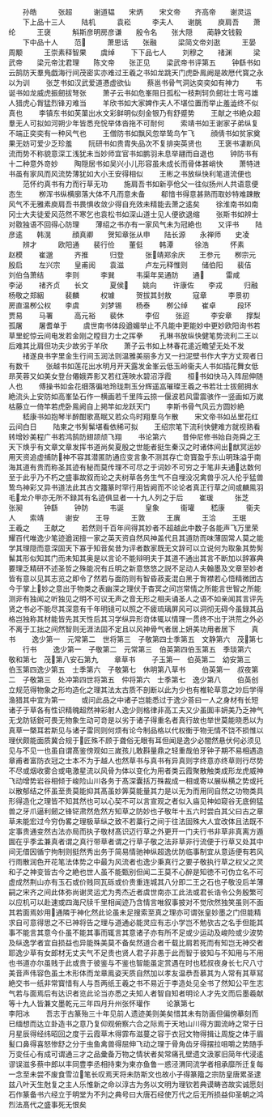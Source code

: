 <!-- { "loadSidebar": true } -->
　　孙皓　　　张超　　　谢道韫　　宋炳
　　宋文帝　　齐高帝　　谢灵运
　　下上品十三人
　　陆机　　　袁崧　　　李夫人　　谢脁
　　庾肩吾　　萧纶　　　王襃　　　斛斯彦明房彦谦　　殷令名　　张大隠　　蔺静文钱毅
　　下中品十人
　　范　　　萧思话　　张融　　　梁简文帝刘逖　　　王晏　　　周颙　　　王崇素释智果　　虞绰
　　下下品七人
　　刘穆之　　禇渊　　　梁武帝　　梁元帝沈君理　　陈文帝　　张正见
　　梁武帝书评第五
　　钟繇书如云鹄防天羣鳬戯海行间茂密实亦难过王羲之书如龙跳天门虎卧鳯阙是故厯代寳之永以为训
　　张芝书如汉武爱道慿虚欲仙
　　蔡邕书骨气洞达奕奕如有神力
　　韦诞书如龙威虎振劒拔弩张
　　萧子云书如危峯阻日孤松一枝荆轲负劒壮士弯弓雄人猎虎心胷猛烈锋刃难当
　　羊欣书如大家婢作夫人不堪位置而举止羞澁终不似真也
　　李镇东书如芙蕖出水文彩鲜明似刻金银乃有舒蹙势
　　王献之书絶众超羣无人可拟如河朔少年皆悉充恱举体沓拖不可耐何
　　索靖书如王谢家子弟纵复不端正奕奕有一种风气也
　　王僧防书如飘风忽举鸷鸟乍飞
　　顔倩书如贫家奠果无妨可爱少乏珍羞
　　阮研书如贵胄失品次不复排突英贤也
　　王褒书凄断风流而势不称貌意深工浅犹未当妙师宜官书如鹏羽未息举翮而自退也
　　钟防书有十二种意外竒妙
　　陶隠居书如吴兴小儿形容虽未成长而骨体甚峭快
　　萧特进书虽有家风而风流势薄犹如大小王安得相似
　　王彬之书放纵快利笔道流便也
　　范怀约真书有力而行草无功
　　施肩吾书如新亭伧父一往似扬州人共语意便态生
　　栁浑书纵横廓落大体不凡而意未备
　　郗愔书得意甚熟而取妙特难踈散风气不无雅素庾肩吾书畏惧收敛少得自充效未精能去萧之逺矣
　　徐淮南书如南冈士大夫徒爱风范然不寒乞也袁松书如深山道士见人便欲退缩
　　张斯书如辨士对敭独语不回得心防理
　　薄绍之书亦有一家风气未为冠絶也
　　又评书
　　陆彦逺　　韩滉　　　顔真卿　　贺知章张从申　　陆长源　　永禅师　　史凌
　　辨才　　　欧阳通　　裴行俭　　董侹
　　韩潭　　　徐浩　　　怀素　　　赵模
　　崔邈　　　齐推　　　归登　　　张靖郑余庆　　王参元　　栁宗元　　殷启
　　左兴宗　　皇甫阅　　袁滋　　　卢左元释惟则　　储伯阳　　裴佶　　　刘伯刍萧结　　　李则　　　李巽　　　韦渠年吴通防　　通　　　雷咸　　　李泌
　　禇齐贞　　长文　　　夏侯　　姚向
　　许康佐　　李戎　　　归融　　　杨敬之郑絪　　　裴麟　　　权璩　　　贺拔其封敖　　　寇章　　　李景初　　房直温栁公权　　李虞　　　刘梦锡　　杨泰
　　栁公绰　　崔卓　　　段环　　　贾易
　　马署　　　高元裕　　裴休　　　李佋
　　张迢　　　李安章　　撑梨　　　孤屠
　　屠耆单于
　　虞世南书体段遒媚举止不凡能中更能妙中更妙欧阳询书若草里蛇惊云间电发若金刚之瞠目力士之挥拳
　　孔琳书放纵快健笔势流利二王以后难其比肩但功夫少故劣于羊欣
　　萧子云书如上林春花逺近瞻望无处不发
　　禇遂良书字里金生行间玉润法则温雅美丽多方又一扫泥壁书作大字方丈观者日有数千
　　张越书如莲花出水明月开天露发金峯云低玉岭衞夫人书如插花舞女低昻芙蓉又如美女登台僊娥弄影又若红莲映水碧沼浮霞
　　桓书如快马入阵屈伸随人也
　　傅操书如金花细落徧地玲珑荆玉分辉遥嵓璀璨王羲之书若壮士拔劒拥水絶流头上安防如高峯坠石作一横画若千里阵云捺一偃波若风雷震骇作一竖画如万嵗枯藤立一倚竿若虎卧鳯阙自上掲竿如龙跃天门
　　李斯书骨气风云方圆妙絶
　　嵇康书如抱琴半醉酣歌髙眠又若众鸟时翔羣乌乍散
　　宋文帝书如丛里花红云间白日
　　陆柬之书髣髴堪看依稀可拟
　　王绍宗笔下流利快健难方就视熟看转增妙美程广书若鸿鹄防翅颉颃飞翔
　　书论第六
　　昔仲尼修书始自尧舜之王天下焕乎有文章文章发挥书道尚矣夏殷之世能者挺生秦汉之时诸体间出猷冥运妙用天资追虚捕防神不容其潜匿防通应变言象不测其存亡竒寳盈乎东山明珠溢乎南海其道有贵而称圣其迹有秘而莫传理不可尽之于词妙不可穷之于笔非夫通达数何至于此乎乃不朽之盛事故叙而论之夫树草各务生气不自埋没况禽兽乎况人伦乎猛兽鸷鸟神彩又异书道法此其古文籒篆时罕行用皆阙而不论论者真正行草之间或麟鳯羽毛龙介甲亦无所不録其有名迹俱显者一十九人列之于后
　　崔瑗　　　张芝　　　张昶　　　钟繇
　　钟防　　　韦诞　　　皇象　　　衞瓘
　　嵇康　　　衞夫人　　索靖　　　谢安
　　王导　　　王敦　　　王廙　　　王洽
　　王珉　　　王羲之　　王献之
　　若然则千百年间得其妙者不超越此中数子各能声飞万里荣耀百代唯逸少笔迹遒润擅一家之英天资自然风神盖代且其道防而味薄固常人莫之能学其理隠而意深固天下寡于知音矣昔为评者数家既无文辞可以立说何为取象其势髣髴其形似知其门而未知其奥是以言论不能辩明夫于其道不通出其言不断加以辞寡典要理乏精研不述圣哲之殊能况有丘明之新意悠悠之説不足动人夫翰墨及文章至妙者皆有意以见其志览之即令了然若与面防则有智昏菽麦混白黑于胷襟若心悟精微团古今于掌上妙之意出于物类之表幽深之理伏于杳冥之间岂常情之所能言世智之所能测非有独闻之听独见之明不可议无声之音无形之相夫诵圣人之语不如亲闻其言评先贤之书必不能尽其深意有千年明镜可以照之不疲琉璃屏风可以洞彻无碍今虽録其品格岂独称其材能皆先其天性后其习学纵异形竒体辄以情理一贯终不出于洪荒之外必不离于工拙之间然智则无涯法固不定且以风神骨气者居上妍美功用者居下
　　真书
　　逸少第一　元常第二　世将第三　子敬第四士季第五　文静第六　茂第七
　　行书
　　逸少第一　子敬第二　元常第三　伯英第四伯玉第五　季琰第六　敬和第七　茂第八安石第九
　　章草书
　　子玉第一　伯英第二　幼安第三　伯玉第四逸少第五　士季第六　子敬第七　休明第八草书
　　伯英第一　叔夜第二　子敬第三　处冲第四世将第五　仲将第六　士季第七　逸少第八
　　伯英创立规范得物象之形均造化之理其法太古质不剖断以此为少也有椎轮草意之竗后学得渔猎其中宜为第一
　　或问此品之中诸子岂能悉过于逸少荅曰一人之身材有长短诸子于草各有性识精魄超然神彩射人逸少则格律非高工夫又少虽圎丰妍美乃乏神气无戈防铦鋭可畏无物象生动可竒是以劣于诸子得重名者真行故也举世莫能晓悉以为真草一槩耳若斯见与诸子雷同则何烦有论今制品格以代权衡于物无情不饶不损惟以理伏颇能面质冀合规于匠殊不顾于聋俗无眼有耳但闻是逸少必闇然悬伏何必须见见与不见一也虽自谓髙鉴傍观如三嵗孩儿敢斟量鼎之轻重哉伯牙钟子期不易相遇造章甫者富防衣冠之士本不为于越人也然草书与真书有异真则字终意亦终草则行尽势不尽或烟收雾合或电激星流以风骨为体以变化为用者类云霞聚散触类成形龙虎威神飞动增势岩谷相倾于峻险山川各务于髙深囊括万殊裁成一相或寄以展纵横之势或托以散郁结之怀虽至贵莫能抑其髙虽妙筭莫能量其力是以无为而用同自然之功物类具形得造化之理皆不知其然也可以心契不可以言宣观之者似入庙见神如窥谷无底俯猛兽之牙爪逼利劒之锋铓肃然危然方知草之防妙也子敬年十五六时尝白其父曰古之章草未能宏过今穷伪畧之理极草纵之致不若藁行之间于往法固殊大人宜改体且法既不定事贵通变然古法亦局而执子敬材髙识迈行草之外更开一门夫行书非草非真离方遁圎在乎季孟兼真者谓之真行带草者谓之行草子敬之法非草非行流便于行草又处其中间无借因循宁拘制则挺然秀出务于简易情驰神纵超逸优防临事制宜从意适便有若风行雨散润色开花笔法体势之中最为风流者也逸少秉真行之要子敬执行草之权父之灵和子之神变皆古今之絶也世人虽不能甄别但闻二王莫不心醉是知徳不可伪立名不可虚成然荆山亦有玉石或价贱同瓦砾或价贵重连城其八分即二王之石也子敬没后羊薄嗣之宋齐之间此体弥尚谢灵运尤为秀杰近者虞世南亦工此法或君长诰令公务殷繁可以应机可以赴速或四海尺牍千里相闻迹乃含情言唯叙事披对不觉欣然独笑虽则不面其若面焉妙用通隣于神化然此论虽未足搜索至真之理亦可谓张皇妙墨之门但能精求自可意得思之不已神将告之理与道通必能灵应有志小学岂不勉欤古之名手但能其事不能言其意今仆虽不能其事而辄言其意诸子亦有所不足或少运动及峻险或少波势及纵逸学者宜自损益也异能殊美莫不备矣然道合者千载比肩若死而有知岂无神交者耶逸少草有女郎材无丈夫气不足贵也贤人君子非愚于此而智于彼知与不知用与不用也书道亦尔虽贱于此或贵于彼鉴与不鉴也智能虽定赏遇在时也嵇叔夜身长七尺八寸美音声伟容色虽土木形体而龙章鳯姿天质自然加以孝友温恭吾慕其为人常有其草冩絶交书一纸非常寳惜有人与吾两纸王羲之书不易近于李造处见全书了然知公平生志气若与面焉后有达识者览此论当亦悉之夫知人者智自知者明论人才先文而后墨羲献等十九人皆兼文墨乾元三年四月升州张怀瓘作
　　论篆第七　　　　　　　　　　李阳冰
　　吾志于古篆殆三十年见前人遗迹美则美矣惜其未有防画但偏傍摹刻而已缅想而达立卦造书之意乃复仰观俯察六合之际焉于天地山川得方圎流峙之常于日月星辰得经纬昭回之度于云霞草木得霏布滋蔓之容于衣冠文物得揖让周旋之体于眉髪口鼻得喜怒惨舒之分于虫鱼禽兽得屈伸飞动之理于骨角齿牙得摆拉咀嚼之势随手万变任心有成可谓通三才之品彚备万物之情状者矣常痛孔壁遗文汲冢旧简年代浸逺谬误滋多蔡中郎以丰同豊李丞相持束为柬亦鱼鲁一惑泾渭同流学者相承靡所迁复每一念至未尝不废食雪泣笔长叹焉天将未防斯文也故小子得篆籀之宗防皇唐累圣逮兹八叶天生尅复之主人乐惟新之命以淳古为务以文明为理钦若典谟畴咨故实诚愿刻石作篆备书六经立于明堂为不刋之典号曰大唐石经使万代之后无所损益仰圣朝之鸿烈法髙代之盛事死无恨矣
